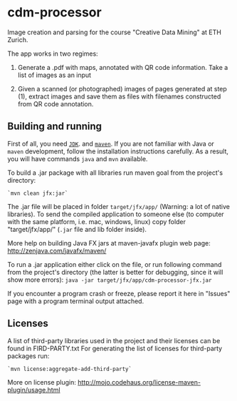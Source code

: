 # cdm-processor
Image creation and parsing for the course "Creative Data Mining" at ETH Zurich.

The app works in two regimes:

1) Generate a .pdf with maps, annotated with QR code information.
Take a list of images as an input

2) Given a scanned (or photographed) images of pages generated at step (1), extract images and save them as files with filenames constructed from QR code annotation.

## Building and running

First of all, you need
[`JDK`](http://www.oracle.com/technetwork/java/javase/downloads/index.html).
and
[`maven`](https://maven.apache.org/).
If you are not familiar with Java or `maven` development, follow the installation instructions carefully.
As a result, you will have commands `java` and `mvn` available.

To build a .jar package with all libraries run maven goal from the project's directory:

    `mvn clean jfx:jar`

The .jar file will be placed in folder `target/jfx/app/`
(Warning: a lot of native libraries).
To send the compiled application to someone else (to computer with the same platform, i.e. mac, windows, linux)
copy folder "target/jfx/app/" (`.jar` file and lib folder inside).

More help on building Java FX jars at maven-javafx plugin web page: http://zenjava.com/javafx/maven/

To run a .jar application either click on the file,
or run following command from the project's directory (the latter is better for debugging, since it will show more errors):
    `java -jar target/jfx/app/cdm-processor-jfx.jar`

If you encounter a program crash or freeze, please report it here in "Issues" page with a program terminal output attached.

## Licenses

A list of third-party libraries used in the project and their licenses can be found in FIRD-PARTY.txt
For generating the list of licenses for third-party packages run:

    `mvn license:aggregate-add-third-party`

More on license plugin: http://mojo.codehaus.org/license-maven-plugin/usage.html 
